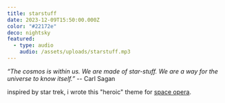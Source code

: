 ```yaml
---
title: starstuff
date: 2023-12-09T15:50:00.000Z
color: "#22172e"
deco: nightsky
featured:
  - type: audio
    audio: /assets/uploads/starstuff.mp3
---
```

*“The cosmos is within us. We are made of star-stuff. We are a way for the universe to know itself.”*
-- Carl Sagan

inspired by star trek, i wrote this "heroic" theme for [space opera](/space-opera).

